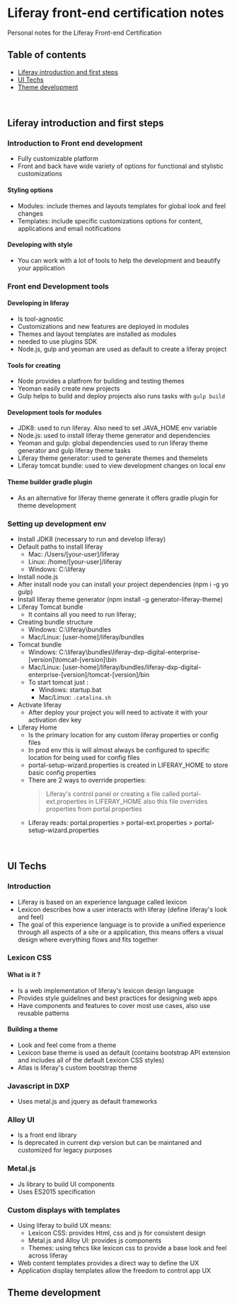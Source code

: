 # Liferay front-end certification notes
Personal notes for the Liferay Front-end Certification

## Table of contents
* [Liferay introduction and first steps](#liferay-introduction-and-first-steps)
* [UI Techs](#ui-techs)
* [Theme development](#theme-development)

<br/>

## Liferay introduction and first steps

### Introduction to Front end development
- Fully customizable platform
- Front and back have wide variety of options for functional and stylistic customizations

#### Styling options
- Modules: include themes and layouts templates for global look and feel changes
- Templates: include specific customizations options for content, applications and email notifications

#### Developing with style
- You can work with a lot of tools to help the development and beautify your application

### Front end Development tools
#### Developing in liferay
- Is tool-agnostic
- Customizations and new features are deployed in modules
- Themes and layout templates are installed as modules
- needed to use plugins SDK
- Node.js, gulp and yeoman are used as default to create a liferay project

#### Tools for creating
- Node provides a platfrom for building and testing themes
- Yeoman easily create new projects
- Gulp helps to build and deploy projects also runs tasks with ` gulp build `

#### Development tools for modules
- JDK8: used to run liferay. Also need to set JAVA_HOME env variable
- Node.js: used to install liferay theme generator and dependencies
- Yeoman and gulp: global dependencies used to run liferay theme generator and gulp liferay theme tasks
- Liferay theme generator: used to generate themes and themelets
- Liferay tomcat bundle: used to view development changes on local env

#### Theme builder gradle plugin
- As an alternative for liferay theme generate it offers gradle plugin for theme development

### Setting up development env
- Install JDK8 (necessary to run and develop liferay)
- Default paths to install liferay
    - Mac: /Users/[your-user]/liferay
    - Linux: /home/[your-user]/liferay
    - Windows: C:\liferay
- Install node.js
- After install node you can install your project dependencies (npm i -g yo gulp)
- Install liferay theme generator (npm install -g generator-liferay-theme)
- Liferay Tomcat bundle
    - It contains all you need to run liferay;
- Creating bundle structure
    - Windows: C:\liferay\bundles
    - Mac/Linux: [user-home]/liferay/bundles
- Tomcat bundle
    - Windows: C:\liferay\bundles\liferay-dxp-digital-enterprise-[version]\tomcat-[version]\bin
    - Mac/Linux: [user-home]/liferay/bundles/liferay-dxp-digital-enterprise-[version]/tomcat-[version]/bin
    - To start tomcat just :
        - Windows: startup.bat
        - Mac/Linux: ` .catalina.sh `
- Activate liferay
    - After deploy your project you will need to activate it with your activation dev key
- Liferay Home
    - Is the primary location for any custom liferay properties or config files
    - In prod env this is will almost always be configured to specific location for being used for config files
    - portal-setup-wizard.properties is created in LIFERAY_HOME to store basic config properties
    - There are 2 ways to override properties:
        > Liferay's control panel or creating a file called portal-ext.properties in LIFERAY_HOME 
        also this file overrides properties from portal.properties
    - Liferay reads: portal.properties > portal-ext.properties > portal-setup-wizard.properties

<br/>

## UI Techs
### Introduction
- Liferay is based on an experience language called lexicon
- Lexicon describes how a user interacts with liferay (define liferay's look and feel)
- The goal of this experience language is to provide a unified experience through all aspects of a 
site or a application, this means offers a visual design where everything flows and fits together

### Lexicon CSS
#### What is it ?
- Is a web implementation of liferay's lexicon design language
- Provides style guidelines and best practices for designing web apps
- Have components and features to cover most use cases, also use reusable patterns

#### Building a theme
- Look and feel come from a theme
- Lexicon base theme is used as default (contains bootstrap API extension and includes all of the default Lexicon CSS styles)
- Atlas is liferay's custom bootstrap theme

### Javascript in DXP
- Uses metal.js and jquery as default frameworks

### Alloy UI
- Is a front end library
- Is deprecated in current dxp version but can be maintaned and customized for legacy purposes

### Metal.js
- Js library to build UI components
- Uses ES2015 specification

### Custom displays with templates
- Using liferay to build UX means:
    - Lexicon CSS: provides Html, css and js for consistent design
    - Metal.js and Alloy UI: provides js components
    - Themes: using tehcs like lexicon css to provide a base look and feel across liferay
- Web content templates provides a direct way to define the UX
- Application display templates allow the freedom to control app UX

## Theme development

